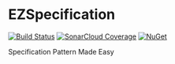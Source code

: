 # EZSpecification

[![Build Status](https://dev.azure.com/dillon-adams/GitHub/_apis/build/status/EZSpecification?branchName=master)](https://dev.azure.com/dillon-adams/GitHub/_build/latest?definitionId=10&branchName=master) [![SonarCloud Coverage](https://sonarcloud.io/api/project_badges/measure?project=DillonAd_ezspecification&metric=coverage)](https://sonarcloud.io/dashboard?id=DillonAd_ezspecification) [![NuGet](https://img.shields.io/nuget/v/ezspecification.svg)](https://www.nuget.org/packages/ezspecification/)

Specification Pattern Made Easy
